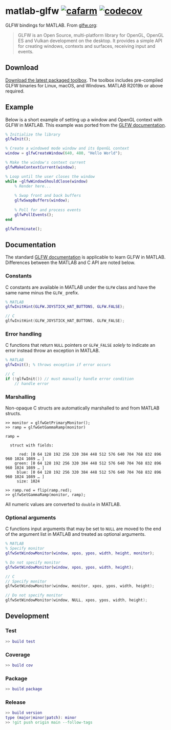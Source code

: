 # matlab-glfw [![cafarm](https://circleci.com/gh/cafarm/matlab-glfw.svg?style=svg)](https://app.circleci.com/pipelines/github/cafarm/matlab-glfw) [![codecov](https://codecov.io/gh/cafarm/matlab-glfw/branch/main/graph/badge.svg?token=IXB5XNSA10)](https://codecov.io/gh/cafarm/matlab-glfw)
GLFW bindings for MATLAB. From [glfw.org](https://www.glfw.org):

> GLFW is an Open Source, multi-platform library for OpenGL, OpenGL ES and Vulkan development on the desktop. It provides a simple API for creating windows, contexts and surfaces, receiving input and events.

## Download
[Download the latest packaged toolbox](http://github.com/cafarm/matlab-glfw/releases/latest/download/GLFW.mltbx). The toolbox includes pre-compiled GLFW binaries for Linux, macOS, and Windows. MATLAB R2019b or above required.

## Example
Below is a short example of setting up a window and OpenGL context with GLFW in MATLAB. This example was ported from the [GLFW documentation](https://www.glfw.org/documentation.html).
```matlab
% Initialize the library
glfwInit();

% Create a windowed mode window and its OpenGL context
window = glfwCreateWindow(640, 480, "Hello World");

% Make the window's context current
glfwMakeContextCurrent(window);

% Loop until the user closes the window
while ~glfwWindowShouldClose(window)
    % Render here...
    
    % Swap front and back buffers
    glfwSwapBuffers(window);
    
    % Poll for and process events
    glfwPollEvents();
end

glfwTerminate();
```

## Documentation
The standard [GLFW documentation](https://www.glfw.org/docs/latest/) is applicable to learn GLFW in MATLAB. Differences between the MATLAB and C API are noted below.

### Constants
C constants are available in MATLAB under the `GLFW` class and have the same name minus the `GLFW_` prefix.

```matlab
% MATLAB
glfwInitHint(GLFW.JOYSTICK_HAT_BUTTONS, GLFW.FALSE);
```

```c
// C
glfwInitHint(GLFW_JOYSTICK_HAT_BUTTONS, GLFW_FALSE);
```

### Error handling
C functions that return `NULL` pointers or `GLFW_FALSE` *solely* to indicate an error instead throw an exception in MATLAB.

```matlab
% MATLAB
glfwInit(); % throws exception if error occurs
```

```c
// C
if (!glfwInit()) // must manually handle error condition
    // handle error
```

### Marshalling
Non-opaque C structs are automatically marshalled to and from MATLAB structs.

```
>> monitor = glfwGetPrimaryMonitor();
>> ramp = glfwGetGammaRamp(monitor)

ramp = 

  struct with fields:

      red: [0 64 128 192 256 320 384 448 512 576 640 704 768 832 896 960 1024 1089 … ]
    green: [0 64 128 192 256 320 384 448 512 576 640 704 768 832 896 960 1024 1089 … ]
     blue: [0 64 128 192 256 320 384 448 512 576 640 704 768 832 896 960 1024 1089 … ]
     size: 1024

>> ramp.red = flip(ramp.red);
>> glfwSetGammaRamp(monitor, ramp);
```

All numeric values are converted to `double` in MATLAB.

### Optional arguments
C functions input arguments that may be set to `NULL` are moved to the end of the argument list in MATLAB and treated as optional arguments.

```matlab
% MATLAB
% Specify monitor
glfwSetWindowMonitor(window, xpos, ypos, width, height, monitor);

% Do not specify monitor
glfwSetWindowMonitor(window, xpos, ypos, width, height);
```

```c
// C
// Specify monitor 
glfwSetWindowMonitor(window, monitor, xpos, ypos, width, height);

// Do not specify monitor
glfwSetWindowMonitor(window, NULL, xpos, ypos, width, height);
```

## Development
### Test
```matlab
>> build test
```

### Coverage
```matlab
>> build cov
```

### Package
```matlab
>> build package
```

### Release
```matlab
>> build version
type (major|minor|patch): minor
>> !git push origin main --follow-tags
```